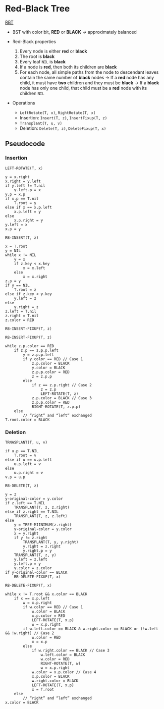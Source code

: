 # Red-Black Tree

[RBT](https://www.google.com/url?sa%3Di%26url%3Dhttps%3A%2F%2Fwalkccc.me%2FCLRS%2FChap13%2F13.1%2F%26psig%3DAOvVaw2v7FOL1bnx77xcXv1sFLtM%26ust%3D1722492350332000%26source%3Dimages%26cd%3Dvfe%26opi%3D89978449%26ved%3D0CBEQjRxqFwoTCICysJfO0IcDFQAAAAAdAAAAABAI)
- BST with color bit, **RED** or **BLACK** &rarr; approximately balanced
- Red-Black properties
    1. Every node is either **red** or **black**
    2. The root is **black**
    3. Every leaf `NIL` is **black**
    4. If a node is **red**, then both its children are **black**        
    5. For each node, all simple paths from the node to descendant leaves contain the same number of **black** nodes
    &rarr; If a **red** node has any child, it must have **two** children and they must be **black**
    &rarr; If a **black** node has only one child, that child must be a **red** node with its children `NIL`

- Operations
    - `LeftRotate(T, x)`, `RightRotate(T, x)`
    - Insertion: `Insert(T, z)`, `InsertFixup(T, z)`
    - `Transplant(T, u, v)`
    - Deletion: `Delete(T, z)`, `DeleteFixup(T, x)`

## Pseudocode
### Insertion

`LEFT-ROTATE(T, x)`
```
y = x.right
x.right = y.left
if y.left != T.nil
    y.left.p = x
y.p = x.p
if x.p == T.nil
    T.root = y
else if x == x.p.left
    x.p.left = y
else
    x.p.right = y
y.left = x
x.p = y
```

`RB-INSERT(T, z)`
```
x = T.root
y = NIL
while x != NIL
    y = x
    if z.key < x.key
        x = x.left
    else
        x = x.right
z.p = y
if y == NIL
    T.root = z
else if z.key < y.key
    y.left = z
else
    y.right = z
z.left = T.nil
z.right = T.nil
z.color = RED

RB-INSERT-FIXUP(T, z)
```

`RB-INSERT-FIXUP(T, z)`
```
while z.p.color == RED
    if z.p == z.p.p.left
        y = z.p.p.left
        if y.color == RED // Case 1
            z.p.color = BLACK
            y.color = BLACK
            z.p.p.color = RED
            z = z.p.p
        else
            if z == z.p.right // Case 2
                z = z.p
                LEFT-ROTATE(T, z)
            z.p.color = BLACK // Case 3
            z.p.p.color = RED
            RIGHT-ROTATE(T, z.p.p)
    else 
        // “right” and “left” exchanged
T.root.color = BLACK
```

### Deletion

`TRNASPLANT(T, u, v)`
```
if u.p == T.NIL
    T.root = v
else if u == u.p.left
    u.p.left = v
else
    u.p.right = v
v.p = u.p
```

`RB-DELETE(T, z)`
```
y = z
y-original-color = y.color
if z.left == T.NIL
    TRANSPLANT(T, z, z.right)
else if z.right == T.NIL
    TRANSPLANT(T, z, z.left)
else
    y = TREE-MIINIMUM(z.right)
    y-original-color = y.color
    x = y.right
    if y != z.right
        TRANSPLANT(T, y, y.right)
        y.right = z.right
        y.right.p = y
    TRANSPLANT(T, z, y)
    y.left = z.left
    y.left.p = y
    y.color = z.color
if y-original-color == BLACK
    RB-DELETE-FIXUP(T, x)
```

`RB-DELETE-FIXUP(T, x)`
```
while x != T.root && x.color == BLACK
    if x == x.p.left
        w = x.p.right
        if w.color == RED // Case 1
            w.color = BLACK
            x.p.color = RED
            LEFT-ROTATE(T, x.p)
            w = x.p.right
        if w.left.color == BLACK & w.right.color == BLACK or (!w.left && !w.right) // Case 2
            w.color = RED
            x = x.p
        else
            if w.right.color == BLACK // Case 3
                w.left.color = BLACK
                w.color = RED
                RIGHT-ROTATE(T, w)
                w = x.p.right
            w.color = x.p.color // Case 4
            x.p.color = BLACK
            w.right.color = BLACK
            LEFT-ROTATE(T, x.p)
            x = T.root
    else 
        // “right” and “left” exchanged
x.color = BLACK
```

